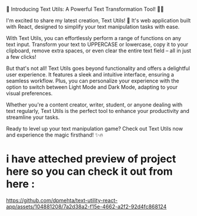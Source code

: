 🌟 Introducing Text Utils: A Powerful Text Transformation Tool! 🚀✨

I'm excited to share my latest creation, Text Utils! 🎉 It's web application built with React, designed to simplify your text manipulation tasks with ease.

With Text Utils, you can effortlessly perform a range of functions on any text input. Transform your text to UPPERCASE or lowercase, copy it to your clipboard, remove extra spaces, or even clear the entire text field – all in just a few clicks!

But that's not all! Text Utils goes beyond functionality and offers a delightful user experience. It features a sleek and intuitive interface, ensuring a seamless workflow. Plus, you can personalize your experience with the option to switch between Light Mode and Dark Mode, adapting to your visual preferences.

Whether you're a content creator, writer, student, or anyone dealing with text regularly, Text Utils is the perfect tool to enhance your productivity and streamline your tasks.

Ready to level up your text manipulation game? Check out Text Utils now and experience the magic firsthand! ✨🔥

# i have atteched preview of project here so you can check it out from here :


https://github.com/dpmehta/text-utility-react-app/assets/104881208/7a2d38a2-f15e-4662-a2f2-92d4fc868124


